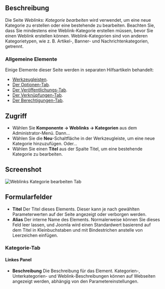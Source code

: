 <!-- Filename: Help4.x:Components_Weblinks_Categories_Edit / Display title: Weblinks: Kategorie bearbeiten -->

## Beschreibung

Die Seite *Weblinks: Kategorie bearbeiten* wird verwendet, um eine neue Kategorie zu erstellen oder eine bestehende zu bearbeiten. Beachten Sie, dass Sie mindestens eine Weblink-Kategorie erstellen müssen, bevor Sie einen Weblink erstellen können. Weblink-Kategorien sind von anderen Kategorietypen, wie z. B. Artikel-, Banner- und Nachrichtenkategorien, getrennt.

### Allgemeine Elemente

Einige Elemente dieser Seite werden in separaten Hilfsartikeln behandelt:

* [Werkzeugleisten](jdocmanual?article=help/common-elements/toolbars).
* [Der Optionen-Tab](jdocmanual?article=help/common-elements/edit-category-options).
* [Der Veröffentlichungs-Tab](jdocmanual?article=help/common-elements/edit-publishing).
* [Der Verknüpfungen-Tab](jdocmanual?article=help/common-elements/edit-associations).
* [Der Berechtigungen-Tab](jdocmanual?article=help/common-elements/edit-permissions).

## Zugriff

- Wählen Sie **Komponente → Weblinks → Kategorien** aus dem Administrator-Menü. Dann...
- Wählen Sie die **Neu**-Schaltfläche in der Werkzeugleiste, um eine neue Kategorie hinzuzufügen. Oder...
- Wählen Sie einen **Titel** aus der Spalte Titel, um eine bestehende Kategorie zu bearbeiten.

## Screenshot

![Weblinks Kategorie bearbeiten Tab](../../../de/images/weblinks/web-links-edit-category-category-tab.png)

## Formularfelder

- **Titel** Der Titel dieses Elements. Dieser kann je nach gewählten Parameterwerten auf der Seite angezeigt oder verborgen werden.
- **Alias** Der interne Name des Elements. Normalerweise können Sie dieses Feld leer lassen, und Joomla wird einen Standardwert basierend auf dem Titel in Kleinbuchstaben und mit Bindestrichen anstelle von Leerzeichen einfügen.

### Kategorie-Tab

#### Linkes Panel

- **Beschreibung** Die Beschreibung für das Element. Kategorien-, Unterkategorien- und Weblink-Beschreibungen können auf Webseiten angezeigt werden, abhängig von den Parametereinstellungen.
